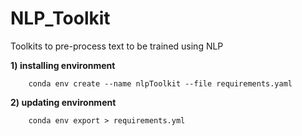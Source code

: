 # NLP_Toolkit
Toolkits to pre-process text to be trained using NLP

**1) installing environment**

```
    conda env create --name nlpToolkit --file requirements.yaml 
```

**2) updating environment**

```
    conda env export > requirements.yml
```
